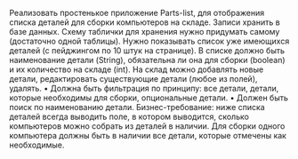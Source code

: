 Реализовать простенькое приложение Parts-list, для отображения списка деталей для
сборки компьютеров на складе. Записи хранить в базе данных. Схему таблички для хранения
нужно придумать самому (достаточно одной таблицы).
Нужно показывать список уже имеющихся деталей (с пейджингом по 10 штук на
странице). В списке должно быть наименование детали (String), обязательна ли она для сборки
(boolean) и их количество на складе (int). На склад можно добавлять новые детали,
редактировать существующие детали (любое из полей), удалять.
• Должна быть фильтрация по принципу:
все детали, детали, которые необходимы для сборки, опциональные детали.
• Должен быть поиск по наименованию детали.
Бизнес-требование: ниже списка деталей всегда выводить поле, в котором выводится,
сколько компьютеров можно собрать из деталей в наличии. Для сборки одного компьютера
должны быть в наличии все детали, которые отмечены как необходимые.
